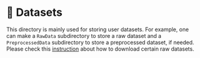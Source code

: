# 📀 Datasets

This directory is mainly used for storing user datasets. 
For example, one can make a ``RawData`` subdirectory to store a raw dataset and a ``PreprocessedData`` subdirectory to store a preprocessed dataset, if needed. Please check this [instruction](RawData/README.md) about how to download certain raw datasets.
